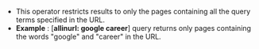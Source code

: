 - This operator restricts results to only the pages containing all the query terms specified in the URL.
- **Example** : [**allinurl: google career**] query returns only pages containing the words "google" and "career" in the URL.